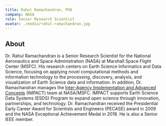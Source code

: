 ```yaml
---
title: Rahul Ramachandran, PhD 
company: NASA
role: Senior Research Scientist
avatar: ./media/rahul-ramachandran.jpg
---
```

## About

Dr. Rahul Ramachandran is a Senior Research Scientist for the National Aeronautics and Space Administration (NASA) at Marshall Space Flight Center (MSFC). His research centers on Earth Science Informatics and Data Science, focusing on applying novel computational methods and information technology to the processing, discovery, analysis, and visualization of Earth Science data and information. In addition, Dr. Ramachandran manages the [Inter-Agency Implementation and Advanced Concepts](https://impact.earthdata.nasa.gov/) (IMPACT) team at NASA/MSFC. IMPACT supports Earth Science Data Systems (ESDS) Program to expand open science through innovation, partnerships, and technology. Dr. Ramachandran received the Presidential Early Career Award for Scientists and Engineers (PECASE) award in 2009 and the NASA Exceptional Achievement Medal in 2018. He is also a Senior IEEE member.
